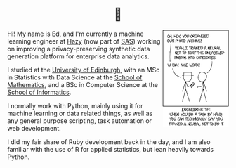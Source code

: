 <h1 align="center">
  👋
</h1>

<img src="/img/xkcd.png" width="150px" align="right"></img>

Hi! My name is Ed, and I'm currently a machine learning engineer at [Hazy](https://hazy.com/) (now part of [SAS](https://www.sas.com/en_us/news/press-releases/2024/november/hazy-syntheticdata.html)) working on improving a privacy-preserving synthetic data generation platform for enterprise data analytics.

I studied at the [University of Edinburgh](https://www.ed.ac.uk/), with an MSc in Statistics with Data Science at the [School of Mathematics](https://www.maths.ed.ac.uk/school-of-mathematics), and a BSc in Computer Science at the [School of Informatics](https://www.ed.ac.uk/informatics).

I normally work with Python, mainly using it for machine learning or data related things, as well as any general purpose scripting, task automation or web development.

I did my fair share of Ruby development back in the day, and I am also familiar with the use of R for applied statistics, but lean heavily towards Python.
